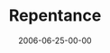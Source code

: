 ---
layout: message
category: message
series: "Hard Work"
title: "Repentance"
date: 2006-06-25-00-00
message_id: 63
---